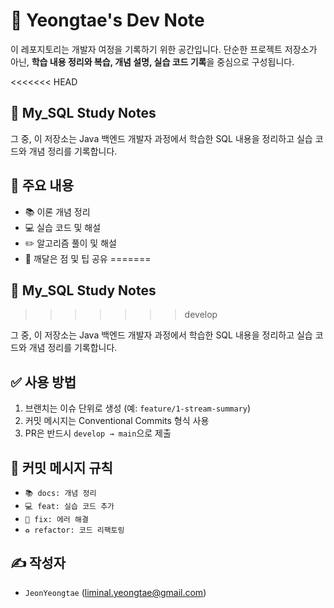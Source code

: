 # 📘 Yeongtae's Dev Note

이 레포지토리는 개발자 여정을 기록하기 위한 공간입니다. 단순한 프로젝트 저장소가 아닌, **학습 내용 정리와 복습, 개념 설명, 실습 코드 기록**을 중심으로 구성됩니다.

<<<<<<< HEAD

## 📗 My_SQL Study Notes

그 중, 이 저장소는 Java 백엔드 개발자 과정에서 학습한 SQL 내용을 정리하고 실습 코드와 개념 정리를 기록합니다.


## 📌 주요 내용
- 📚 이론 개념 정리
- 💻 실습 코드 및 해설
- ✏️ 알고리즘 풀이 및 해설
- 🧩 깨달은 점 및 팁 공유
=======
## 📗 My_SQL Study Notes
>>>>>>> develop

그 중, 이 저장소는 Java 백엔드 개발자 과정에서 학습한 SQL 내용을 정리하고 실습 코드와 개념 정리를 기록합니다.

## ✅ 사용 방법

1. 브랜치는 이슈 단위로 생성 (예: `feature/1-stream-summary`)
2. 커밋 메시지는 Conventional Commits 형식 사용
3. PR은 반드시 `develop → main`으로 제출

## 🧩 커밋 메시지 규칙

- `📚 docs: 개념 정리`
- `💻 feat: 실습 코드 추가`
- `🐞 fix: 에러 해결`
- `♻️ refactor: 코드 리팩토링`

## ✍️ 작성자

- `JeonYeongtae` (liminal.yeongtae@gmail.com)
